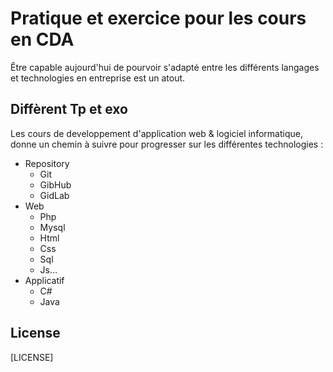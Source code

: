 # Pratique et exercice pour les cours en CDA

Être capable aujourd'hui de pourvoir s'adapté entre les différents langages et technologies en entreprise est un atout.

## Diffèrent Tp et exo

Les cours de developpement d'application web & logiciel informatique, donne un chemin à suivre pour progresser sur les différentes technologies :

* Repository
  * Git
  * GibHub
  * GidLab
* Web
  * Php
  * Mysql
  * Html
  * Css
  * Sql
  * Js…
* Applicatif
  * C#
  * Java

## License

[LICENSE]
